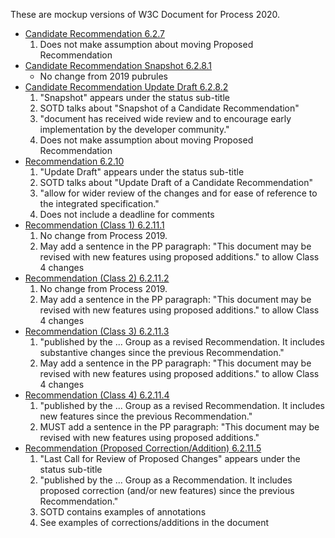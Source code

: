 These are mockup versions of W3C Document for Process 2020.

* [Candidate Recommendation 6.2.7](https://htmlpreview.github.io/?https://github.com/w3c/tr-pages/blob/master/p2020mockup/cr-6.2.7.html)
  1. Does not make assumption about moving Proposed Recommendation
* [Candidate Recommendation Snapshot 6.2.8.1](https://htmlpreview.github.io/?https://github.com/w3c/tr-pages/blob/master/p2020mockup/cr-6.2.8.1.html)
  * No change from 2019 pubrules
* [Candidate Recommendation Update Draft 6.2.8.2](https://htmlpreview.github.io/?https://github.com/w3c/tr-pages/blob/master/p2020mockup/cr-6.2.8.2.html)
  1. "Snapshot" appears under the status sub-title
  1. SOTD talks about "Snapshot of a Candidate Recommendation"
  1. "document has received wide review and to encourage early implementation by the developer community."
  1. Does not make assumption about moving Proposed Recommendation
* [Recommendation 6.2.10](https://htmlpreview.github.io/?https://github.com/w3c/tr-pages/blob/master/p2020mockup/rec-6.2.10.html)
  1. "Update Draft" appears under the status sub-title
  1. SOTD talks about "Update Draft of a Candidate Recommendation"
  1. "allow for wider review of the changes and for ease of reference to the integrated specification."
  1. Does not include a deadline for comments
* [Recommendation (Class 1) 6.2.11.1](https://htmlpreview.github.io/?https://github.com/w3c/tr-pages/blob/master/p2020mockup/rec-6.2.11.1.html)
  1. No change from Process 2019.
  1. May add a sentence in the PP paragraph: "This document may be revised with new features using proposed additions." to allow Class 4 changes
* [Recommendation (Class 2) 6.2.11.2](https://htmlpreview.github.io/?https://github.com/w3c/tr-pages/blob/master/p2020mockup/rec-6.2.11.2.html)
  1. No change from Process 2019.
  1. May add a sentence in the PP paragraph: "This document may be revised with new features using proposed additions." to allow Class 4 changes
* [Recommendation (Class 3) 6.2.11.3](https://htmlpreview.github.io/?https://github.com/w3c/tr-pages/blob/master/p2020mockup/rec-6.2.11.3.html)
  1. "published by the ... Group as a revised Recommendation. It includes substantive changes since the previous Recommendation."
  1. May add a sentence in the PP paragraph: "This document may be revised with new features using proposed additions." to allow Class 4 changes
* [Recommendation (Class 4) 6.2.11.4](https://htmlpreview.github.io/?https://github.com/w3c/tr-pages/blob/master/p2020mockup/rec-6.2.11.4.html)
  1. "published by the ... Group as a revised Recommendation. It includes new features since the previous Recommendation."
  1. MUST add a sentence in the PP paragraph: "This document may be revised with new features using proposed additions."
* [Recommendation (Proposed Correction/Addition) 6.2.11.5](https://htmlpreview.github.io/?https://github.com/w3c/tr-pages/blob/master/p2020mockup/rec-6.2.11.5.html)
  1. "Last Call for Review of Proposed Changes" appears under the status sub-title
  1. "published by the ... Group as a Recommendation. It includes proposed correction (and/or new features) since the previous Recommendation."
  1. SOTD contains examples of annotations
  2. See examples of corrections/additions in the document


